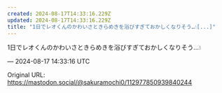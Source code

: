 ```yaml
---
created: 2024-08-17T14:33:16.229Z
updated: 2024-08-17T14:33:16.229Z
title: "1日でレオくんのかわいさときらめきを浴びすぎておかしくなりそう…💧[...]"
---
```


<p>1日でレオくんのかわいさときらめきを浴びすぎておかしくなりそう…💧</p>

&mdash; 2024-08-17 14:33:16 UTC

Original URL: https://mastodon.social/@sakuramochi0/112977850939840244
